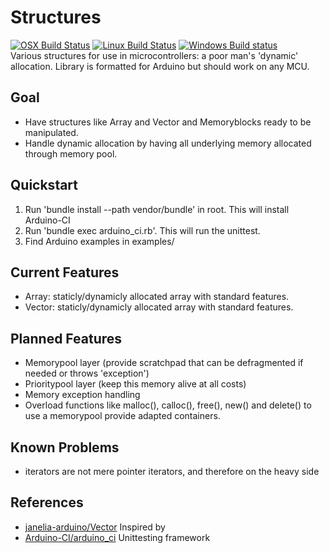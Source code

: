 # Structures
[![OSX Build Status](https://github.com/s-t-a-n/structures/workflows/macos/badge.svg)](https://github.com/s-t-a-n/structures/actions?workflow=macos)
[![Linux Build Status](https://github.com/s-t-a-n/structures/workflows/linux/badge.svg)](https://github.com/s-t-a-n/structures/actions?workflow=linux)
[![Windows Build status](https://github.com/s-t-a-n/structures/workflows/windows/badge.svg)](https://github.com/s-t-a-n/structures/actions?workflow=windows)  
Various structures for use in microcontrollers:  a poor man's 'dynamic' allocation. Library is formatted for Arduino but should work on any MCU.

## Goal
* Have structures like Array and Vector and Memoryblocks ready to be manipulated.
* Handle dynamic allocation by having all underlying memory allocated through memory pool.

## Quickstart
1. Run 'bundle install --path vendor/bundle' in root. This will install Arduino-CI
2. Run 'bundle exec arduino_ci.rb'. This will run the unittest.
3. Find Arduino examples in examples/

## Current Features
* Array: staticly/dynamicly allocated array with standard features.
* Vector: staticly/dynamicly allocated array with standard features.

## Planned Features
* Memorypool layer (provide scratchpad that can be defragmented if needed or throws 'exception')
* Prioritypool layer (keep this memory alive at all costs)
* Memory exception handling
* Overload functions like malloc(), calloc(), free(), new() and delete() to use a memorypool provide adapted containers.

## Known Problems
* iterators are not mere pointer iterators, and therefore on the heavy side

## References

* [janelia-arduino/Vector](https://github.com/janelia-arduino/Vector) Inspired by
* [Arduino-CI/arduino_ci](https://github.com/Arduino-CI/arduino_ci) Unittesting framework
